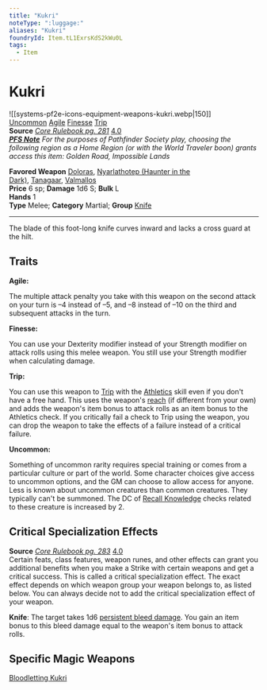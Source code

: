 ```yaml
---
title: "Kukri"
noteType: ":luggage:"
aliases: "Kukri"
foundryId: Item.tL1ExrsKdS2kWu0L
tags:
  - Item
---
```


# Kukri
![[systems-pf2e-icons-equipment-weapons-kukri.webp|150]]
[Uncommon](https://2e.aonprd.com/Traits.aspx?ID=159) [Agile](https://2e.aonprd.com/Traits.aspx?ID=170) [Finesse](https://2e.aonprd.com/Traits.aspx?ID=179) [Trip](https://2e.aonprd.com/Traits.aspx?ID=196)   
**Source** [_Core Rulebook pg. 281_](https://2e.aonprd.com/Sources.aspx?ID=1) [4.0](https://2e.aonprd.com/Sources.aspx?ID=1)  
[**_PFS Note_**](https://2e.aonprd.com/PFS.aspx) _For the purposes of Pathfinder Society play, choosing the following region as a Home Region (or with the World Traveler boon) grants access this item: Golden Road, Impossible Lands_  
  
**Favored Weapon** [Doloras](https://2e.aonprd.com/Deities.aspx?ID=168), [Nyarlathotep (Haunter in the Dark)](https://2e.aonprd.com/Deities.aspx?ID=222), [Tanagaar](https://2e.aonprd.com/Deities.aspx?ID=129), [Valmallos](https://2e.aonprd.com/Deities.aspx?ID=147)  
**Price** 6 sp; **Damage** 1d6 S; **Bulk** L  
**Hands** 1  
**Type** Melee; **Category** Martial; **Group** [Knife](https://2e.aonprd.com/WeaponGroups.aspx?ID=9)  

---

The blade of this foot-long knife curves inward and lacks a cross guard at the hilt.

## Traits

**Agile:**

The multiple attack penalty you take with this weapon on the second attack on your turn is –4 instead of –5, and –8 instead of –10 on the third and subsequent attacks in the turn.

**Finesse:**

You can use your Dexterity modifier instead of your Strength modifier on attack rolls using this melee weapon. You still use your Strength modifier when calculating damage.

**Trip:**

You can use this weapon to [Trip](https://2e.aonprd.com/Actions.aspx?ID=40) with the [Athletics](https://2e.aonprd.com/Skills.aspx?ID=3) skill even if you don't have a free hand. This uses the weapon's [reach](https://2e.aonprd.com/Traits.aspx?ID=192) (if different from your own) and adds the weapon's item bonus to attack rolls as an item bonus to the Athletics check. If you critically fail a check to Trip using the weapon, you can drop the weapon to take the effects of a failure instead of a critical failure.

**Uncommon:**

Something of uncommon rarity requires special training or comes from a particular culture or part of the world. Some character choices give access to uncommon options, and the GM can choose to allow access for anyone. Less is known about uncommon creatures than common creatures. They typically can't be summoned. The DC of [Recall Knowledge](https://2e.aonprd.com/Actions.aspx?ID=26) checks related to these creature is increased by 2.

  

## Critical Specialization Effects

**Source** [_Core Rulebook pg. 283_](https://2e.aonprd.com/Sources.aspx?ID=1) [4.0](https://2e.aonprd.com/Sources.aspx?ID=1)  
Certain feats, class features, weapon runes, and other effects can grant you additional benefits when you make a Strike with certain weapons and get a critical success. This is called a critical specialization effect. The exact effect depends on which weapon group your weapon belongs to, as listed below. You can always decide not to add the critical specialization effect of your weapon.  
  
**Knife**: The target takes 1d6 [persistent bleed damage](https://2e.aonprd.com/Conditions.aspx?ID=29). You gain an item bonus to this bleed damage equal to the weapon's item bonus to attack rolls.

## Specific Magic Weapons

[Bloodletting Kukri](https://2e.aonprd.com/Equipment.aspx?ID=381)